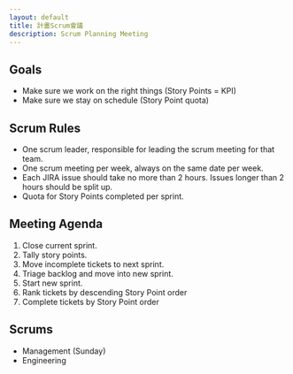 ```yaml
---
layout: default
title: 計畫Scrum會議
description: Scrum Planning Meeting
---
```


## Goals

* Make sure we work on the right things (Story Points = KPI)
* Make sure we stay on schedule (Story Point quota)

## Scrum Rules

* One scrum leader, responsible for leading the scrum meeting for that team.
* One scrum meeting per week, always on the same date per week.
* Each JIRA issue should take no more than 2 hours. Issues longer than 2 hours should be split up.
* Quota for Story Points completed per sprint.

## Meeting Agenda

1. Close current sprint.
1. Tally story points.
1. Move incomplete tickets to next sprint.
1. Triage backlog and move into new sprint.
1. Start new sprint.
1. Rank tickets by descending Story Point order
1. Complete tickets by Story Point order

## Scrums

* Management (Sunday)
* Engineering